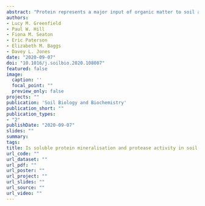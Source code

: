```yaml
---
abstract: "Protein represents a major input of organic matter to soil and is an important source of carbon (C) and nitrogen (N) for microorganisms. Therefore, determining which soil properties influence protein mineralisation in soil is key to understanding and modelling soil C and N cycling. However, the effect of different soil properties on protein mineralisation, and especially the interactions between soil properties, are poorly understood. We investigated how topsoil and subsoil properties affect protein mineralisation along a grassland altitudinal (catena) sequence that contained a gradient in soil type and primary productivity. We devised a schematic diagram to test the key edaphic factors that may influence protein mineralisation in soil (e.g. pH, microbial biomass, inorganic and organic N availability, enzyme activity and sorption). We then measured the mineralisation rate of 14C-labelled soluble plant-derived protein and amino acids in soil over a two-month period. Correlation analysis was used to determine the associations between rates of protein mineralisation and soil properties. Contrary to expectation, we found that protein mineralisation rate was nearly as fast as for amino acid turnover. We ascribe this rapid protein turnover to the low levels of protein used here, its soluble nature, a high degree of functional redundancy in the microbial community and microbial enzyme adaptation to their ecological niche. Unlike other key soil N processes (e.g. nitrification, denitrification), protease activity was not regulated by a small range of factors, but rather appeared to be affected by a wide range of interacting factors whose importance was dependent on altitude and soil depth [e.g. above-ground net primary productivity (NPP), soil pH, nitrate, cation exchange capacity (CEC), C:N ratio]. Based on our results, we hypothesise that differences in soil N cycling and the generation of ammonium are more related to the rate of protein supply rather than limitations in protease activity and protein turnover per se."
authors:
- Lucy M. Greenfield
- Paul W. Hill
- Fiona M. Seaton
- Eric Paterson
- Elizabeth M. Baggs
- Davey L. Jones
date: "2020-09-07"
doi: "10.1016/j.soilbio.2020.108007"
featured: false
image:
  caption: ''
  focal_point: ""
  preview_only: false
projects: ""
publication: 'Soil Biology and Biochemistry'
publication_short: ""
publication_types:
- "2"
publishDate: "2020-09-07"
slides: ""
summary: 
tags:
title: Is soluble protein mineralisation and protease activity in soil regulated by supply or demand?
url_code: ""
url_dataset: ""
url_pdf: ""
url_poster: ""
url_project: ""
url_slides: ""
url_source: ""
url_video: ""
---
```




